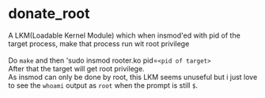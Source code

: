 donate_root
===========

A LKM(Loadable Kernel Module) which when insmod'ed with pid of the target process, make that process run wit root privilege<br/>
<br/>
Do `make` and then 'sudo insmod rooter.ko pid=`<pid of target>`<br/>
After that the target will get root privilege.<br/>
As insmod can only be done by root, this LKM seems unuseful but i just love to see the `whoami` output as `root` when the prompt is still `$`.
